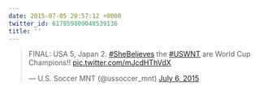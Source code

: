 ```yaml
---
date: 2015-07-05 20:57:12 +0000
twitter_id: 617859809048539136
title: ''
---
```


<blockquote class="twitter-tweet"><p lang="en" dir="ltr">FINAL: USA 5, Japan 2. <a href="https://twitter.com/hashtag/SheBelieves?src=hash&amp;ref_src=twsrc%5Etfw">#SheBelieves</a> the <a href="https://twitter.com/hashtag/USWNT?src=hash&amp;ref_src=twsrc%5Etfw">#USWNT</a> are World Cup Champions!! <a href="http://t.co/mJcdHThVdX">pic.twitter.com/mJcdHThVdX</a></p>&mdash; U.S. Soccer MNT (@ussoccer_mnt) <a href="https://twitter.com/ussoccer_mnt/status/617858632550584320?ref_src=twsrc%5Etfw">July 6, 2015</a></blockquote>
<script async src="https://platform.twitter.com/widgets.js" charset="utf-8"></script>
